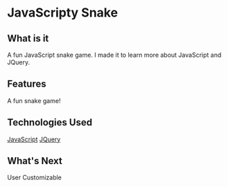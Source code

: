# JavaScripty Snake

## What is it
A fun JavaScript snake game. I made it to learn more about JavaScript and JQuery.
## Features
A fun snake game!

## Technologies Used
[JavaScript](https://en.wikipedia.org/wiki/JavaScript)
[JQuery](http://jquery.com/)

## What's Next
User Customizable

